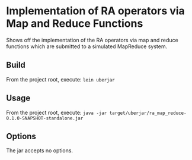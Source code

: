 # Implementation of RA operators via Map and Reduce Functions

Shows off the implementation of the RA operators via map and reduce functions which are
submitted to a simulated MapReduce system.

## Build

From the project root, execute:
     `lein uberjar`

## Usage

From the project root, execute:
    `java -jar target/uberjar/ra_map_reduce-0.1.0-SNAPSHOT-standalone.jar`

## Options

The jar accepts no options.